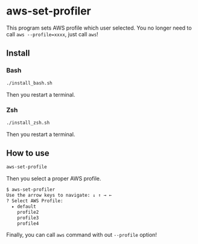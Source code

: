 # aws-set-profiler
This program sets AWS profile which user selected.
You no longer need to call `aws --profile=xxxx`, just call `aws`!

## Install
### Bash
```bash
./install_bash.sh
```
Then you restart a terminal.

### Zsh
```zsh
./install_zsh.sh
```
Then you restart a terminal.

## How to use
```bash
aws-set-profile
```

Then you select a proper AWS profile.

```bash
$ aws-set-profiler 
Use the arrow keys to navigate: ↓ ↑ → ← 
? Select AWS Profile: 
  ▸ default
    profile2
    profile3
    profile4
```

Finally, you can call `aws` command with out `--profile` option!
